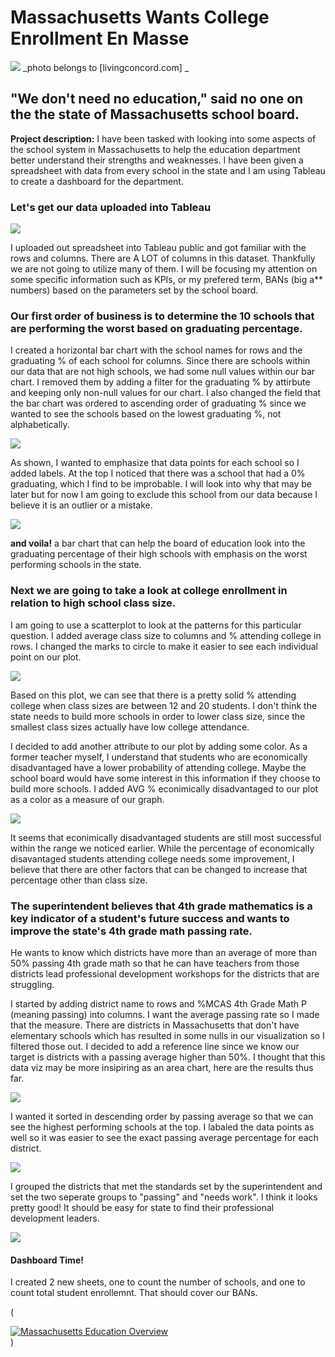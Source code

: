 # Massachusetts Wants College Enrollment En Masse

<img src="images/MASSeduPic1.jpg?raw=true"/>
_photo belongs to [livingconcord.com]<https://www.livingconcord.com/listing/middlesex-school/> _

## "We don't need no education," said no one on the the state of Massachusetts school board.

**Project description:** I have been tasked with looking into some aspects of the school system in Massachusetts to help the education department better understand
their strengths and weaknesses. I have been given a spreadsheet with data from every school in the state and I am using Tableau to create a dashboard for the department.

### Let's get our data uploaded into Tableau
<img src="images/Screenshot (58).png?raw=true"/>

I uploaded out spreadsheet into Tableau public and got familiar with the rows and columns. There are A LOT of columns in this dataset. Thankfully we are not going to 
utilize many of them. I will be focusing my attention on some specific information such as KPIs, or my prefered term, BANs (big a** numbers) based on the parameters set
by the school board. 

### Our first order of business is to determine the 10 schools that are performing the worst based on graduating percentage.
I created a horizontal bar chart with the school names for rows and the graduating % of each school for columns. Since there are schools within our data that are not 
high schools, we had some null values within our bar chart. I removed them by adding a filter for the graduating % by attirbute and keeping only non-null values
for our chart. I also changed the field that the bar chart was ordered to ascending order of graduating % since we wanted to see the schools based on the lowest 
graduating %, not alphabetically. 

<img src="images/Screenshot (59).png?raw=true"/>

As shown, I wanted to emphasize that data points for each school so I added labels. At the top I noticed that there was a school that had a 0% graduating, which I find 
to be improbable. I will look into why that may be later but for now I am going to exclude this school from our data because I believe it is an outlier or a mistake.

<img src="images/Screenshot (60).png?raw=true"/>

**and voila!** a bar chart that can help the board of education look into the graduating percentage of their high schools with emphasis on the worst performing schools in
the state. 

### Next we are going to take a look at college enrollment in relation to high school class size. 
I am going to use a scatterplot to look at the patterns for this particular question. I added average class size to columns and % attending college in rows. I changed the marks to circle to make it easier to see each individual point on our plot. 

<img src="images/Screenshot (61).png?raw=true"/>

Based on this plot, we can see that there is a pretty solid % attending college when class sizes are between 12 and 20 students. I don't think the state needs to build more schools in order to lower class size, since the smallest class sizes actually have low college attendance. 

I decided to add another attribute to our plot by adding some color. As a former teacher myself, I understand that students who are economically disadvantaged have a lower probability of attending college. Maybe the school board would have some interest in this information if they choose to build more schools. I added AVG % econimically disadvantaged to our plot as a color as a measure of our graph. 

<img src="images/Screenshot (62).png?raw=true"/>

It seems that econimically disadvantaged students are still most successful within the range we noticed earlier. While the percentage of economically disavantaged students attending college needs some improvement, I believe that there are other factors that can be changed to increase that percentage other than class size. 

### The superintendent believes that 4th grade mathematics is a key indicator of a student's future success and wants to improve the state's 4th grade math passing rate. 

He wants to know which districts have more than an average of more than 50% passing 4th grade math so that he can have teachers from those districts lead professional development workshops for the districts that are struggling. 

I started by adding district name to rows and %MCAS 4th Grade Math P (meaning passing) into columns. I want the average passing rate so I made that the measure. There are districts in Massachusetts that don't have elementary schools which has resulted in some nulls in our visualization so I filtered those out. I decided to add a reference line since we know our target is districts with a passing average higher than 50%. I thought that this data viz may be more insipiring as an area chart, here are the results thus far. 

<img src="images/Screenshot (64).png?raw=true"/>

I wanted it sorted in descending order by passing average so that we can see the highest performing schools at the top. I labaled the data points as well so it was easier to see the exact passing average percentage for each district. 

<img src="images/Screenshot (66).png?raw=true"/>

I grouped the districts that met the standards set by the superintendent and set the two seperate groups to "passing" and "needs work". I think it looks pretty good! It should be easy for state to find their professional development leaders. 

<img src="images/Screenshot (67).png?raw=true"/>

#### Dashboard Time!

I created 2 new sheets, one to count the number of schools, and one to count total student enrollemnt. That should cover our BANs. 

(<div class='tableauPlaceholder' id='viz1670870948110' style='position: relative'><noscript><a href='#'><img alt='Massachusetts Education Overview ' src='https:&#47;&#47;public.tableau.com&#47;static&#47;images&#47;DA&#47;DAA1-MASSSchools&#47;MassachusettsEducationOverview&#47;1_rss.png' style='border: none' /></a></noscript><object class='tableauViz'  style='display:none;'><param name='host_url' value='https%3A%2F%2Fpublic.tableau.com%2F' /> <param name='embed_code_version' value='3' /> <param name='site_root' value='' /><param name='name' value='DAA1-MASSSchools&#47;MassachusettsEducationOverview' /><param name='tabs' value='no' /><param name='toolbar' value='yes' /><param name='static_image' value='https:&#47;&#47;public.tableau.com&#47;static&#47;images&#47;DA&#47;DAA1-MASSSchools&#47;MassachusettsEducationOverview&#47;1.png' /> <param name='animate_transition' value='yes' /><param name='display_static_image' value='yes' /><param name='display_spinner' value='yes' /><param name='display_overlay' value='yes' /><param name='display_count' value='yes' /><param name='language' value='en-US' /><param name='filter' value='publish=yes' /></object></div>                <script type='text/javascript'>                    var divElement = document.getElementById('viz1670870948110');                    var vizElement = divElement.getElementsByTagName('object')[0];                    if ( divElement.offsetWidth > 800 ) { vizElement.style.width='1366px';vizElement.style.height='795px';} else if ( divElement.offsetWidth > 500 ) { vizElement.style.width='1366px';vizElement.style.height='795px';} else { vizElement.style.width='100%';vizElement.style.height='1377px';}                     var scriptElement = document.createElement('script');                    scriptElement.src = 'https://public.tableau.com/javascripts/api/viz_v1.js';                    vizElement.parentNode.insertBefore(scriptElement, vizElement);                </script>)
